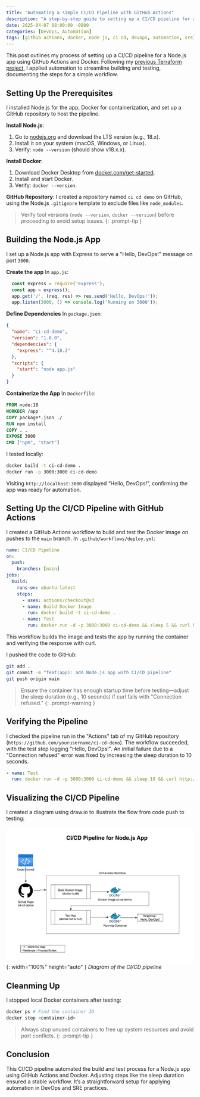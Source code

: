 ```yaml
---
title: "Automating a simple CI/CD Pipeline with GitHub Actions"
description: "A step-by-step guide to setting up a CI/CD pipeline for a Node.js app using GitHub Actions and Docker."
date: 2025-04-07 08:00:00 -0800
categories: [DevOps, Automation]
tags: [github actions, docker, node js, ci cd, devops, automation, sre]
---
```


This post outlines my process of setting up a CI/CD pipeline for a Node.js app using GitHub Actions and Docker. Following my [previous Terraform project](#), I applied automation to streamline building and testing, documenting the steps for a simple workflow.

## Setting Up the Prerequisites
I installed Node.js for the app, Docker for containerization, and set up a GitHub repository to host the pipeline.

**Install Node.js**:
1. Go to [nodejs.org](https://nodejs.org) and download the LTS version (e.g., 18.x).
2. Install it on your system (macOS, Windows, or Linux).
3. Verify: `node --version` (should show v18.x.x).

**Install Docker**:
1. Download Docker Desktop from [docker.com/get-started](https://www.docker.com/get-started).
2. Install and start Docker.
3. Verify: `docker --version`.

**GitHub Repository**: I created a repository named `ci cd demo` on GitHub, using the Node.js `.gitignore` template to exclude files like `node_modules`.

> Verify tool versions (`node --version`, `docker --version`) before proceeding to avoid setup issues.
{: .prompt-tip }

## Building the Node.js App
I set up a Node.js app with Express to serve a "Hello, DevOps!" message on port `3000`.

**Create the app** 
In `app.js`:
```javascript
  const express = require('express');
  const app = express();
  app.get('/', (req, res) => res.send('Hello, DevOps!'));
  app.listen(3000, () => console.log('Running on 3000'));
```

**Define Dependencies** 
In `package.json`:
```json
{
  "name": "ci-cd-demo",
  "version": "1.0.0",
  "dependencies": {
    "express": "^4.18.2"
  },
  "scripts": {
    "start": "node app.js"
  }
}
```

**Containerize the App** 
In `Dockerfile`:
```dockerfile
FROM node:18
WORKDIR /app
COPY package*.json ./
RUN npm install
COPY . .
EXPOSE 3000
CMD ["npm", "start"]
```

I tested locally:
```bash
docker build -t ci-cd-demo .
docker run -p 3000:3000 ci-cd-demo
```

Visiting `http://localhost:3000` displayed “Hello, DevOps!”, confirming the app was ready for automation.

## Setting Up the CI/CD Pipeline with GitHub Actions
I created a GitHub Actions workflow to build and test the Docker image on pushes to the `main` branch. In `.github/workflows/deploy.yml`:
```yaml
name: CI/CD Pipeline
on:
  push:
    branches: [main]
jobs:
  build:
    runs-on: ubuntu-latest
    steps:
      - uses: actions/checkout@v3
      - name: Build Docker Image
        run: docker build -t ci-cd-demo .
      - name: Test
        run: docker run -d -p 3000:3000 ci-cd-demo && sleep 5 && curl http://localhost:3000
```

This workflow builds the image and tests the app by running the container and verifying the response with curl.

I pushed the code to GitHub:
```bash
git add .
git commit -m "feat(app): add Node.js app with CI/CD pipeline"
git push origin main
```
> Ensure the container has enough startup time before testing—adjust the sleep duration (e.g., 10 seconds) if curl fails with "Connection refused."
{: .prompt-warning }

## Verifying the Pipeline
I checked the pipeline run in the "Actions" tab of my GitHub repository (`https://github.com/yourusername/ci-cd-demo`). The workflow succeeded, with the test step logging "Hello, DevOps!". An initial failure due to a "Connection refused" error was fixed by increasing the sleep duration to 10 seconds. 
```yaml
- name: Test
  run: docker run -d -p 3000:3000 ci-cd-demo && sleep 10 && curl http://localhost:3000
```

## Visualizing the CI/CD Pipeline
I created a diagram using draw.io to illustrate the flow from code push to testing:

![Desktop View](/assets/img/posts/20250407/ci-cd-demo.png){: width="100%" height="auto" }
_Diagram of the CI/CD pipeline_

## Cleanming Up
I stopped local Docker containers after testing:
```bash
docker ps # Find the container ID
docker stop <container-id>
```

> Always stop unused containers to free up system resources and avoid port conflicts.
{: .prompt-tip }

## Conclusion
This CI/CD pipeline automated the build and test process for a Node.js app using GitHub Actions and Docker. Adjusting steps like the sleep duration ensured a stable workflow. It’s a straightforward setup for applying automation in DevOps and SRE practices.